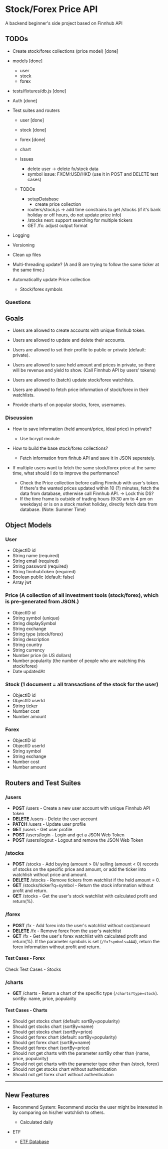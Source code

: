 # Stock/Forex Price API

A backend beginner's side project based on Finnhub API

## TODOs

* Create stock/forex collections (price model) [done]
* models [done]
  * user
  * stock
  * forex
* tests/fixtures/db.js [done]

* Auth [done]

* Test suites and routers
  * user [done]
  * stock [done]
  
  * forex [done]
  * chart

  * Issues
    * delete user -> delete fx/stock data
    * symbol issue: FXCM:USD/HKD (use it in POST and DELETE test cases)

  * TODOs
    * setupDatabase
      * create price collection
    * routers/stock.js -> add time constrains to get /stocks (if it's bank holiday or off hours, do not update price info)
    * /stocks next: support searching for multiple tickers
    * GET /fx: adjust output format

* Logging
* Versioning

* Clean up files

* Multi-threading update? (A and B are trying to follow the same ticker at the same time.)

* Automaticallly update Price collection
  * Stock/forex symbols

### Questions

## Goals

* Users are allowed to create accounts with unique finnhub token.
* Users are allowed to update and delete their accounts.
* Users are allowed to set their profile to public or private (default: private).
* Users are allowed to save held amount and prices in private, so there will be revenue and yield to show. (Call Finnhub API by users' tokens)

* Users are allowed to (batch) update stock/forex watchlists.
* Users are allowed to fetch price information of stock/forex in their watchlists.

* Provide charts of on popular stocks, forex, usernames.

### Discussion

* How to save information (held amount/price, ideal price) in private?
  * Use bcrypt module

* How to build the base stock/forex collections?
  * Fetch information from finhub API and save it in JSON seperately.

* If multiple users want to fetch the same stock/forex price at the same time, what should I do to improve the performance?
  * Check the Price collection before calling Finnhub with user's token. If there's the wanted prices updated within 10 (?) minutes, fetch the data from database, otherwise call Finnhub API. -> Lock this DS?
  * If the time frame is outside of trading hours (9:30 am to 4 pm on weekdays) or is on a stock market holiday, directly fetch data from database. (Note: Summer Time)

## Object Models

### User

* ObjectID  id
* String    name (required)
* String    email (required)
* String    password (required)
* String    finnhubToken (required)
* Boolean   public (default: false)
* Array     jwt

### Price (A collection of all investment tools (stock/forex), which is pre-generated from JSON.)

* ObjectID  id
* String    symbol (unique)
* String    displaySymbol
* String    exchange
* String    type (stock/forex)
* String    description
* String    country
* String    currency
* Number    price (in US dollars)
* Number    popularity (the number of people who are watching this stock/forex)
* Date      updatedAt

### Stock (1 document = all transactions of the stock for the user)

* ObjectID  id
* ObjectID  userId
* String    ticker
* Number    cost
* Number    amount

### Forex

* ObjectID  id
* ObjectID  userId
* String    symbol
* String    exchange
* Number    cost
* Number    amount

## Routers and Test Suites

### /users

* **POST**    /users - Create a new user account with unique Finnhub API token
* **DELETE**  /users - Delete the user account
* **PATCH**   /users - Update user profile
* **GET**     /users - Get user profile
* **POST**    /users/login - Login and get a JSON Web Token
* **POST**    /users/logout - Logout and remove the JSON Web Token

### /stocks

* **POST**    /stocks - Add buying (amount > 0)/ selling (amount < 0) records of stocks on the specific price and amount, or add the ticker into watchlish without price and amount.
* **DELETE**  /stocks - Remove tickers from watchlist if the held amount = 0.
* **GET**     /stocks/ticker?q=symbol - Return the stock information without profit and return.
* **GET**     /stocks - Get the user's stock watchlist with calculated profit and return(%).

### /forex

* **POST**    /fx - Add forex into the user's watchlist without cost/amount
* **DELETE**  /fx - Remove forex from the user's watchlist
* **GET**     /fx - Get the user's forex watchlist with calculated profit and return(%). If the parameter symbols is set (`/fx?symbols=AAA`), return the forex information without profit and return.

#### Test Cases - Forex

Check Test Cases - Stocks

### /charts

* **GET** /charts - Return a chart of the specific type (`/charts?type=stock`). sortBy: name, price, popularity

#### Test Cases - Charts

* Should get stocks chart (default: sortBy=popularity)
* Should get stocks chart (sortBy=name)
* Should get stocks chart (sortBy=price)
* Should get forex chart (default: sortBy=popularity)
* Should get forex chart (sortBy=name)
* Should get forex chart (sortBy=price)
* Should not get charts with the parameter sortBy other than {name, price, popularity}
* Should not get charts with the parameter type other than {stock, forex}
* Should not get stocks chart without authentication
* Should not get forex chart without authentication

------

## New Features

* Recommend System: Recommend stocks the user might be interested in by comparing on his/her watchlish to others.
  * Calculated daily

* ETF
  * [ETF Database](https://etfdb.com/screener/)
